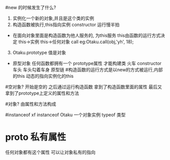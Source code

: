 #new 的时候发生了什么?
1. 实例化一个新的对象,并且是这个类的实例
2. 构造函数被执行,this指向实例 
constructor 运行慢半拍 
 - 在面向对象里面是构造函数为他人服务的, 为this服务 this由函数的运行方式决定
 this->实例   this->任何对象 call  eg:Otaku.call(obj,'yh', 18);
3. Otaku.prototype 值是对象
- 原型对象
 任何函数都拥有一个 prototype属性 才能构建类
  火车 constructor 车头 
  车头勾着车身 原型链
#构造函数的运行方式是以new的方式被运行,内部的this 动态的指向实例化的this

 #空对象? 
 开始是空的 
 之后通过运行构造函数 拿到了构造函数里面的属性
 最后又拿到了prototype上定义的属性和方法

#对象? 由属性和方法构成 

 #instanceof 
 xf instanceof Otaku 一个对象实例
 typeof 类型

 # __proto__ 私有属性  
 任何对象都有这个属性
 可以让对象私有的指向